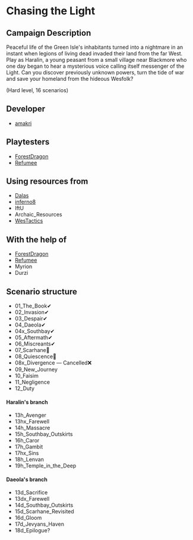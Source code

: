 # Chasing the Light

## Campaign Description
Peaceful life of the Green Isle's inhabitants turned into a nightmare in an instant when legions of living dead invaded their land from the far West. Play as Haralin, a young peasant from a small village near Blackmore who one day began to hear a mysterious voice calling itself messenger of the Light. Can you discover previously unknown powers, turn the tide of war and save your homeland from the hideous Wesfolk?

(Hard level, 16 scenarios)


## Developer
- [amakri](https://github.com/amakriLexa04)

## Playtesters
- [ForestDragon](https://github.com/ForestDragon-wesnoth)
- [Refumee](https://github.com/Refumee)

## Using resources from
- [Dalas](https://github.com/Dalas121)
- [inferno8](https://github.com/inferno8)
- IftU
- Archaic_Resources
- [WesTactics](https://github.com/wtactics)

## With the help of
- [ForestDragon](https://github.com/ForestDragon-wesnoth)
- [Refumee](https://github.com/Refumee)
- Myrion
- Durzi

## Scenario structure
- 01_The_Book✔                                                                                                                                      
- 02_Invasion✔                                                                                                                                      
- 03_Despair✔                                                                                                                                      
- 04_Daeola✔                                                                                                                                      
- 04x_Southbay✔                                                                                                                                      
- 05_Aftermath✔
- 06_Miscreants✔                                                                                                                              
- 07_Scarhane🔁️                                                                                                                                        
- 08_Quiescence🔁                                                                                                                                     
- 08x_Divergence — Cancelled❌ 
- 09_New_Journey                                                                                                                              
- 10_Faisim
- 11_Negligence                                                                                                                                 
- 12_Duty

#### Haralin's branch 
- 13h_Avenger 
- 13hx_Farewell
- 14h_Massacre 
- 15h_Southbay_Outskirts
- 16h_Caror
- 17h_Gambit
- 17hx_Sins
- 18h_Lenvan
- 19h_Temple_in_the_Deep

#### Daeola's branch
- 13d_Sacrifice
- 13dx_Farewell
- 14d_Southbay_Outskirts 
- 15d_Scarhane_Revisited
- 16d_Gloom
- 17d_Jevyans_Haven
- 18d_Epilogue?
